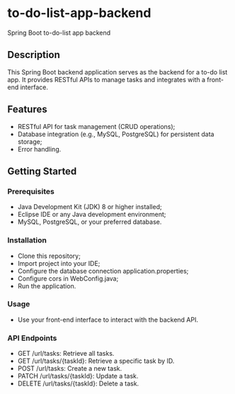 # to-do-list-app-backend
Spring Boot to-do-list app backend 

## Description
This Spring Boot backend application serves as the backend for a to-do list app. 
It provides RESTful APIs to manage tasks and integrates with a front-end interface.

## Features 
 - RESTful API for task management (CRUD operations);
 - Database integration (e.g., MySQL, PostgreSQL) for persistent data storage;
 - Error handling.

## Getting Started
### Prerequisites
 - Java Development Kit (JDK) 8 or higher installed;
 - Eclipse IDE or any Java development environment;
 - MySQL, PostgreSQL, or your preferred database.

### Installation
 - Clone this repository;
 - Import project into your IDE;
 - Configure the database connection application.properties;
 - Configure cors in WebConfig.java;
 - Run the application.

### Usage
 - Use your front-end interface to interact with the backend API.

### API Endpoints
 - GET /url/tasks: Retrieve all tasks.
 - GET /url/tasks/{taskId}: Retrieve a specific task by ID.
 - POST /url/tasks: Create a new task.
 - PATCH /url/tasks/{taskId}: Update a task.
 - DELETE /url/tasks/{taskId}: Delete a task.

